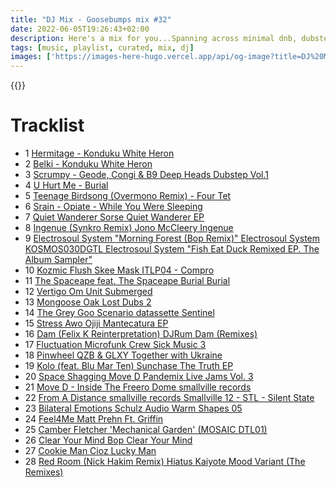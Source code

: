 ```yaml
---
title: "DJ Mix - Goosebumps mix #32"
date: 2022-06-05T19:26:43+02:00
description: Here's a mix for you...Spanning across minimal dnb, dubstep, experimental, house, techno
tags: [music, playlist, curated, mix, dj]
images: ['https://images-here-hugo.vercel.app/api/og-image?title=DJ%20Mix%20-%20Goosebumps%20mix%20%2332']
---
```


{{<youtube EEGDE5OG0BM>}}

# Tracklist
- 1		[Hermitage -	Konduku  White Heron](https://nousklaer.bandcamp.com/album/white-heron)	
- 2		[Belki -	Konduku	White Heron](https://nousklaer.bandcamp.com/album/white-heron)
- 3		[Scrumpy -	Geode, Congi & B9	Deep Heads Dubstep Vol.1](https://deepheads.bandcamp.com/track/scrumpy)
- 4		[U Hurt Me - Burial](https://burial.bandcamp.com/album/burial-burial)
- 5		[Teenage Birdsong (Overmono Remix) - Four Tet](https://fourtet.bandcamp.com/track/teenage-birdsong-overmono-remix)
- 6		[Srain - Opiate - While You Were Sleeping](https://thomasknak.bandcamp.com/album/while-you-were-sleeping)
- 7		[Quiet Wanderer	Sorse	Quiet Wanderer EP](https://modernconveniences.bandcamp.com/track/quiet-wanderer)
- 8		[Ingenue (Synkro Remix)	Jono McCleery	Ingenue](https://jonomccleery.bandcamp.com/track/ingenue-synkro-remix)
- 9		[Electrosoul System "Morning Forest (Bop Remix)"	Electrosoul System	KOSMOS030DGTL Electrosoul System "Fish Eat Duck Remixed EP. The Album Sampler"](https://kosmosmusicru.bandcamp.com/track/electrosoul-system-morning-forest-bop-remix)
- 10		[Kozmic Flush	Skee Mask	ITLP04 - Compro](https://iliantape.bandcamp.com/album/itlp04-compro)
- 11		[The Spaceape feat. The Spaceape	Burial	 Burial](https://burial.bandcamp.com/album/burial-burial)
- 12		[Vertigo	Om Unit	Submerged](https://omunit.bandcamp.com/track/vertigo)
- 13		[Mongoose	Oak	Lost Dubs 2](https://microfunk.bandcamp.com/track/mongoose)
- 14		[The Grey Goo Scenario	datassette	Sentinel](https://datassette.bandcamp.com/album/sentinel)
- 15		[Stress	Awo Ojiji	Mantecatura EP](https://awoojiji.bandcamp.com/track/stress)
- 16		[Dam (Felix K Reinterpretation)	DJRum	Dam (Remixes)](https://bleep.com/release/50046-djrum-dam-remixes)
- 17		[Fluctuation	Microfunk Crew	Sick Music 3](https://hospitalrecords.bandcamp.com/track/fluctuation)
- 18		[Pinwheel	QZB & GLXY	Together with Ukraine](https://togetherwithukraine.bandcamp.com/album/together-with-ukraine)
- 19		[Kolo (feat. Blu Mar Ten)	Sunchase	The Truth EP](https://medschool.bandcamp.com/album/the-truth-ep)
- 20		[Space Shagging	Move D	Pandemix Live Jams Vol. 3](https://move-d.bandcamp.com/track/space-shagging)
- 21		[Move D - Inside The Freero Dome	smallville records](https://smallville-records.bandcamp.com/track/move-d-inside-the-freero-dome)
- 22		[From A Distance	smallville records	Smallville 12 - STL - Silent State](https://smallville-records.bandcamp.com/album/smallville-12-stl-silent-state)
- 23		[Bilateral Emotions	Schulz Audio	Warm Shapes 05](https://schulzaudio.bandcamp.com/album/warm-shapes-05)
- 24		[Feel4Me	Matt Prehn Ft. Griffin](https://mattprehn.bandcamp.com/track/feel4me)
- 25		[Camber	Fletcher	'Mechanical Garden' (MOSAIC DTL01)](https://steveosullivan-mosaicrecords.bandcamp.com/album/mechanical-garden-mosaic-dtl01)
- 26		[Clear Your Mind	Bop	Clear Your Mind](https://iambop.bandcamp.com/album/clear-your-mind)
- 27		[Cookie Man	Cioz	Lucky Man](https://getphysicalmusic.bandcamp.com/album/lucky-man)
- 28		[Red Room (Nick Hakim Remix)	Hiatus Kaiyote	Mood Variant (The Remixes)](https://hiatuskaiyote.bandcamp.com/track/red-room-nick-hakim-remix)
